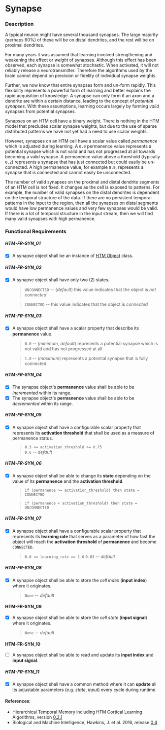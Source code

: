 
# Synapse

### Description
A typical neuron might have several thousand synapses. The large majority
(perhaps 90%) of these will be on distal dendrites, and the rest will be on proximal
dendrites.

For many years it was assumed that learning involved strengthening and weakening
the effect or *weight* of synapses. Although this effect has been observed, each
synapse is somewhat stochastic. When activated, it will not reliably release a
neurotransmitter. Therefore the algorithms used by the brain cannot depend on
precision or fidelity of individual synapse weights.

Further, we now know that entire synapses form and un-form rapidly. This
flexibility represents a powerful form of learning and better explains the rapid
acquisition of knowledge. A synapse can only form if an axon and a dendrite are
within a certain distance, leading to the concept of *potential synapses*. With these
assumptions, learning occurs largely by forming *valid* synapses from potential
synapses.

Synapses on an HTM cell have a binary weight. There is nothing in the HTM model
that precludes scalar synapse weights, but due to the use of sparse distributed
patterns we have not yet had a need to use scalar weights.

However, synapses on an HTM cell have a scalar value called *permanence* which is
adjusted during learning. A `0.0` permanence value represents a potential synapse
which is not valid and has not progressed at all towards becoming a valid synapse.
A permanence value above a threshold (typically `0.2`) represents a synapse that has
just connected but could easily be un-connected. A high permanence value, for
example `0.9`, represents a synapse that is connected and cannot easily be unconnected.

The number of valid synapses on the proximal and distal dendrite segments of an
HTM cell is not fixed. It changes as the cell is exposed to patterns. For example, the
number of valid synapses on the distal dendrites is dependent on the temporal
structure of the data. If there are no persistent temporal patterns in the input to the
region, then all the synapses on distal segments would have low permanence values
and very few synapses would be valid. If there is a lot of temporal structure in the
input stream, then we will find many valid synapses with high permanence.

### Functional Requirements

##### HTM-FR-SYN_01
- [x] A synapse object shall be an instance of [HTM Object](./req_htmobject.md) class.

##### HTM-FR-SYN_02
- [x] A synapse object shall have only two (2) states.

    > `UNCONNECTED` -- (*default*) this value indicates that the object is *not connected*

    > `CONNECTED` -- this value indicates that the object is *connected*

##### HTM-FR-SYN_03
- [x] A synapse object shall have a scalar property that describe its **permanence** value.

    > `0.0` -- (*minimum*, *default*) represents a potential synapse which is not valid and has not progressed at all

    > `1.0` -- (*maximum*) represents a potential synapse that is fully connected

##### HTM-FR-SYN_04
- [x] The synapse object's **permanence** value shall be able to be *incremented* within its range.
- [x] The synapse object's **permanence** value shall be able to be *decremented* within its range.

##### HTM-FR-SYN_05
- [x] A synapse object shall have a configurable scalar property that represents its **activation threshold** that shall be used as a measure of permanence status.

    > `0.3 <= activation_threshold >= 0.75`  
    > `0.6` -- *default*

##### HTM-FR-SYN_06
- [x] A synapse object shall be able to change its **state** depending on the value of its **permanence** and the **activation threshold**.

    > `if (permanence >= activation_threshold) then state = CONNECTED`

    > `if (permanence < activation_threshold) then state = UNCONNECTED`

##### HTM-FR-SYN_07
- [x] A synapse object shall have a configurable scalar property that represents its **learning rate** that serves as a parameter of how fast the object will reach the **activation threshold** of **permanence** and become `CONNECTED`.

    > `0.0 <= learning_rate >= 1.0`
    > `0.03` -- *default*

##### HTM-FR-SYN_08
- [x] A synapse object shall be able to store the *cell index* (**input index**) where it originates.

    > `None` -- *default*

#### HTM-FR-SYN_09
- [x] A synapse object shall be able to store the *cell state* (**input signal**) where it originates.

    > `None` -- *default*

#### HTM-FR-SYN_10
- [ ] A synapse object shall be able to read and update its **input index** and **input signal**.

##### HTM-FR-SYN_11
- [x] A synapse object shall have a common method where it can **update** all its adjustable parameters (e.g. *state*, *input*) every cycle during runtime.




#### References:
* Hierarchical Temporal Memory including HTM Cortical Learning Algorithms, version [0.2.1](https://numenta.org/resources/HTM_CorticalLearningAlgorithms.pdf)
* Biological and Machine Intelligence, Hawkins, J. et al. 2016, release [0.4](https://numenta.com/resources/biological-and-machine-intelligence/)
